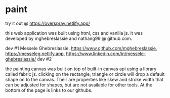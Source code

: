 # paint

try it out @ https://overspray.netlify.app/

this web application was built using html, css and vanilla js.
It was developed by mghebreslassie and nathang99 @ github.com.

dev #1
Messele Ghebreslassie, https://www.github.com/mghebreslassie, https://messeleg.netlify.app, https://www.linkedin.com/in/messele-ghebreslassie/
dev #2

the painting canvas was built on top of built-in canvas api using a library called fabric js. clicking on the rectangle, triangle or circle will drop a default shape on to the canvas. Their are properties like skew and stroke width that can be adjusted for shapes, but are not available for other tools. At the bottom of the page is links to our githubs.
